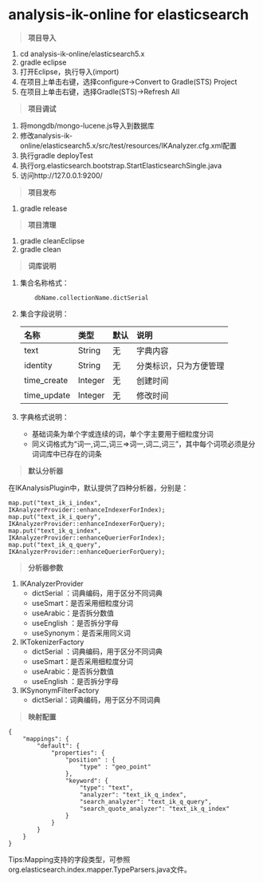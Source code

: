 # analysis-ik-online for elasticsearch

> **项目导入**

1. cd analysis-ik-online/elasticsearch5.x
2. gradle eclipse
3. 打开Eclipse，执行导入(import)
4. 在项目上单击右键，选择configure->Convert to Gradle(STS) Project
5. 在项目上单击右键，选择Gradle(STS)->Refresh All

> **项目调试**

1. 将mongdb/mongo-lucene.js导入到数据库
2. 修改analysis-ik-online/elasticsearch5.x/src/test/resources/IKAnalyzer.cfg.xml配置
3. 执行gradle deployTest
4. 执行org.elasticsearch.bootstrap.StartElasticsearchSingle.java
5. 访问http://127.0.0.1:9200/

> **项目发布**

1. gradle release

> **项目清理**

1. gradle cleanEclipse
2. gradle clean

> **词库说明**

1. 集合名称格式：

	```
		dbName.collectionName.dictSerial
	```

2. 集合字段说明：

	| 名称 | 类型 | 默认 | 说明 |
	| :----- | :----- | :----- | :----- |
	| text | String | 无 | 字典内容 |
	| identity | String | 无 | 分类标识，只为方便管理 |
	| time_create | Integer | 无 | 创建时间 |
	| time_update | Integer| 无 | 修改时间 |

3. 字典格式说明：
	- 基础词条为单个字或连续的词，单个字主要用于细粒度分词
	- 同义词格式为“词一,词二,词三=>词一,词二,词三”，其中每个词项必须是分词词库中已存在的词条

> **默认分析器**

在IKAnalysisPlugin中，默认提供了四种分析器，分别是：

```
map.put("text_ik_i_index", IKAnalyzerProvider::enhanceIndexerForIndex);
map.put("text_ik_i_query", IKAnalyzerProvider::enhanceIndexerForQuery);
map.put("text_ik_q_index", IKAnalyzerProvider::enhanceQuerierForIndex);
map.put("text_ik_q_query", IKAnalyzerProvider::enhanceQuerierForQuery);
```

> **分析器参数**

1. IKAnalyzerProvider
	- dictSerial	：词典编码，用于区分不同词典
	- useSmart：是否采用细粒度分词
	- useArabic：是否拆分数值
	- useEnglish	：是否拆分字母
	- useSynonym：是否采用同义词
2. IKTokenizerFactory
	- dictSerial	：词典编码，用于区分不同词典
	- useSmart：是否采用细粒度分词
	- useArabic：是否拆分数值
	- useEnglish	：是否拆分字母
3. IKSynonymFilterFactory
	- dictSerial：词典编码，用于区分不同词典

> **映射配置**

```
{
	"mappings": {
		"default": {
			"properties": {
            	"position" : {
                	"type" : "geo_point"
                },
				"keyword": {
					"type": "text",
					"analyzer": "text_ik_q_index",
                    "search_analyzer": "text_ik_q_query",
                    "search_quote_analyzer": "text_ik_q_index"
				}
			}
		}
	}
}
```

Tips:Mapping支持的字段类型，可参照org.elasticsearch.index.mapper.TypeParsers.java文件。
